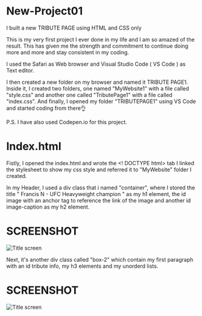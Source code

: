 # New-Project01

I built a new TRIBUTE PAGE using HTML and CSS only

This is my very first project I ever done in my life and I am so amazed of the result. This has given me the strength and commitment to continue doing more and more and stay consistent in my coding.

I used the Safari as Web browser and Visual Studio Code ( VS Code ) as Text editor.

I then created a new folder on my browser and named it TRIBUTE PAGE1. Inside it, I created two folders, one named "MyWebsite1" with a file called "style.css" and another one called "TributePage1" with a file called "index.css". And finally, I opened my folder "TRIBUTEPAGE1" using VS Code and started coding from there👌

P.S.  I have also used Codepen.io for this project. 

# Index.html

Fistly, I opened the index.html and wrote the <! DOCTYPE html></html> tab
I linked the stylesheet to show my css style and referred it to "MyWebsite" folder I created.

In my Header, I used a div class that i named "container", where I stored the title " Francis N - UFC Heavyweight champion " as my h1 element, the id image with an anchor tag to reference the link of the image and another id image-caption as my h2 element.

# SCREENSHOT

![Title screen](https://user-images.githubusercontent.com/109050306/181351658-4af2b31a-43b2-48a2-9565-125b397181ed.png)

Next, it's another div class called "box-2" which contain my first paragraph with an id tribute info, my h3 elements and my unorderd lists.


# SCREENSHOT

![Title screen](https://user-images.githubusercontent.com/109050306/181352607-aa1a8992-ab6c-4a25-9f24-ab4ab66d6759.png)

